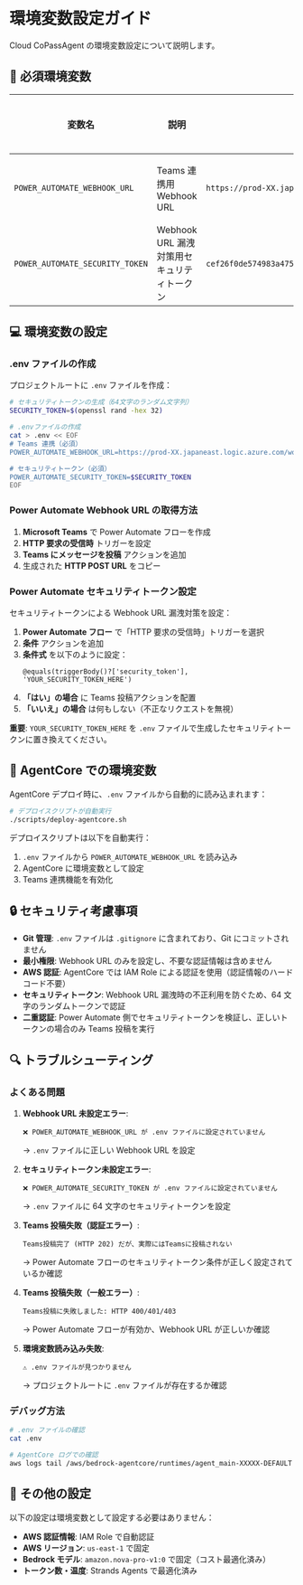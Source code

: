 # 環境変数設定ガイド

Cloud CoPassAgent の環境変数設定について説明します。

## 🔧 必須環境変数

| 変数名                          | 説明                                       | 例                                                                 | 設定場所      |
| ------------------------------- | ------------------------------------------ | ------------------------------------------------------------------ | ------------- |
| `POWER_AUTOMATE_WEBHOOK_URL`    | Teams 連携用 Webhook URL                   | `https://prod-XX.japaneast.logic.azure.com/workflows/...`          | .env ファイル |
| `POWER_AUTOMATE_SECURITY_TOKEN` | Webhook URL 漏洩対策用セキュリティトークン | `cef26f0de574983a475345f2e3518abbd6472d102b5254384ef6912931f8a68f` | .env ファイル |

## 💻 環境変数の設定

### .env ファイルの作成

プロジェクトルートに `.env` ファイルを作成：

```bash
# セキュリティトークンの生成（64文字のランダム文字列）
SECURITY_TOKEN=$(openssl rand -hex 32)

# .envファイルの作成
cat > .env << EOF
# Teams 連携（必須）
POWER_AUTOMATE_WEBHOOK_URL=https://prod-XX.japaneast.logic.azure.com/workflows/YOUR-WORKFLOW-ID/triggers/manual/paths/invoke?api-version=2016-06-01&sp=%2Ftriggers%2Fmanual%2Frun&sv=1.0&sig=YOUR-SIGNATURE

# セキュリティトークン（必須）
POWER_AUTOMATE_SECURITY_TOKEN=$SECURITY_TOKEN
EOF
```

### Power Automate Webhook URL の取得方法

1. **Microsoft Teams** で Power Automate フローを作成
2. **HTTP 要求の受信時** トリガーを設定
3. **Teams にメッセージを投稿** アクションを追加
4. 生成された **HTTP POST URL** をコピー

### Power Automate セキュリティトークン設定

セキュリティトークンによる Webhook URL 漏洩対策を設定：

1. **Power Automate フロー** で「HTTP 要求の受信時」トリガーを選択
2. **条件** アクションを追加
3. **条件式** を以下のように設定：
   ```
   @equals(triggerBody()?['security_token'], 'YOUR_SECURITY_TOKEN_HERE')
   ```
4. **「はい」の場合** に Teams 投稿アクションを配置
5. **「いいえ」の場合** は何もしない（不正なリクエストを無視）

**重要**: `YOUR_SECURITY_TOKEN_HERE` を `.env` ファイルで生成したセキュリティトークンに置き換えてください。

## 🚀 AgentCore での環境変数

AgentCore デプロイ時に、`.env` ファイルから自動的に読み込まれます：

```bash
# デプロイスクリプトが自動実行
./scripts/deploy-agentcore.sh
```

デプロイスクリプトは以下を自動実行：

1. `.env` ファイルから `POWER_AUTOMATE_WEBHOOK_URL` を読み込み
2. AgentCore に環境変数として設定
3. Teams 連携機能を有効化

## 🔒 セキュリティ考慮事項

- **Git 管理**: `.env` ファイルは `.gitignore` に含まれており、Git にコミットされません
- **最小権限**: Webhook URL のみを設定し、不要な認証情報は含めません
- **AWS 認証**: AgentCore では IAM Role による認証を使用（認証情報のハードコード不要）
- **セキュリティトークン**: Webhook URL 漏洩時の不正利用を防ぐため、64 文字のランダムトークンで認証
- **二重認証**: Power Automate 側でセキュリティトークンを検証し、正しいトークンの場合のみ Teams 投稿を実行

## 🔍 トラブルシューティング

### よくある問題

1. **Webhook URL 未設定エラー**:

   ```
   ❌ POWER_AUTOMATE_WEBHOOK_URL が .env ファイルに設定されていません
   ```

   → `.env` ファイルに正しい Webhook URL を設定

2. **セキュリティトークン未設定エラー**:

   ```
   ❌ POWER_AUTOMATE_SECURITY_TOKEN が .env ファイルに設定されていません
   ```

   → `.env` ファイルに 64 文字のセキュリティトークンを設定

3. **Teams 投稿失敗（認証エラー）**:

   ```
   Teams投稿完了 (HTTP 202) だが、実際にはTeamsに投稿されない
   ```

   → Power Automate フローのセキュリティトークン条件が正しく設定されているか確認

4. **Teams 投稿失敗（一般エラー）**:

   ```
   Teams投稿に失敗しました: HTTP 400/401/403
   ```

   → Power Automate フローが有効か、Webhook URL が正しいか確認

5. **環境変数読み込み失敗**:
   ```
   ⚠️ .env ファイルが見つかりません
   ```
   → プロジェクトルートに `.env` ファイルが存在するか確認

### デバッグ方法

```bash
# .env ファイルの確認
cat .env

# AgentCore ログでの確認
aws logs tail /aws/bedrock-agentcore/runtimes/agent_main-XXXXX-DEFAULT --since 1h | grep -i teams
```

## 📝 その他の設定

以下の設定は環境変数として設定する必要はありません：

- **AWS 認証情報**: IAM Role で自動認証
- **AWS リージョン**: `us-east-1` で固定
- **Bedrock モデル**: `amazon.nova-pro-v1:0` で固定（コスト最適化済み）
- **トークン数・温度**: Strands Agents で最適化済み
